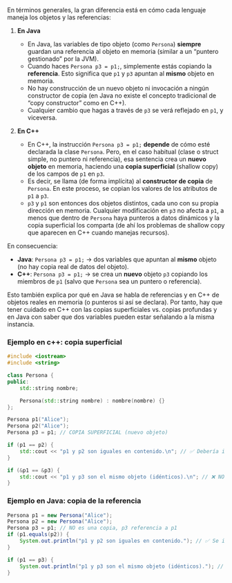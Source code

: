En términos generales, la gran diferencia está en cómo cada lenguaje maneja los objetos y las referencias:

1. **En Java**  
   - En Java, las variables de tipo objeto (como `Persona`) **siempre** guardan una referencia al objeto en memoria (similar a un “puntero gestionado” por la JVM).  
   - Cuando haces `Persona p3 = p1;`, simplemente estás copiando la **referencia**. Esto significa que `p1` y `p3` apuntan al **mismo** objeto en memoria.  
   - No hay construcción de un nuevo objeto ni invocación a ningún constructor de copia (en Java no existe el concepto tradicional de “copy constructor” como en C++).  
   - Cualquier cambio que hagas a través de `p3` se verá reflejado en `p1`, y viceversa.

2. **En C++**  
   - En C++, la instrucción `Persona p3 = p1;` **depende** de cómo esté declarada la clase `Persona`. Pero, en el caso habitual (clase o struct simple, no puntero ni referencia), esa sentencia crea un **nuevo objeto** en memoria, haciendo una **copia superficial** (shallow copy) de los campos de `p1` en `p3`.  
   - Es decir, se llama (de forma implícita) al **constructor de copia** de `Persona`. En este proceso, se copian los valores de los atributos de `p1` a `p3`.  
   - `p3` y `p1` son entonces dos objetos distintos, cada uno con su propia dirección en memoria. Cualquier modificación en `p3` no afecta a `p1`, a menos que dentro de `Persona` haya punteros a datos dinámicos y la copia superficial los comparta (de ahí los problemas de shallow copy que aparecen en C++ cuando manejas recursos).  

En consecuencia:

- **Java**: `Persona p3 = p1;` → dos variables que apuntan al **mismo** objeto (no hay copia real de datos del objeto).  
- **C++**: `Persona p3 = p1;` → se crea un **nuevo** objeto `p3` copiando los miembros de `p1` (salvo que `Persona` sea un puntero o referencia).  

Esto también explica por qué en Java se habla de referencias y en C++ de objetos reales en memoria (o punteros si así se declara). Por tanto, hay que tener cuidado en C++ con las copias superficiales vs. copias profundas y en Java con saber que dos variables pueden estar señalando a la misma instancia.

### Ejemplo en c++: copia superficial

```cpp
#include <iostream>
#include <string>

class Persona {
public:
    std::string nombre;

    Persona(std::string nombre) : nombre(nombre) {}
};

Persona p1("Alice");
Persona p2("Alice");
Persona p3 = p1; // COPIA SUPERFICIAL (nuevo objeto)

if (p1 == p2) {
    std::cout << "p1 y p2 son iguales en contenido.\n"; // ✅ Debería imprimirse
}

if (&p1 == &p3) {
    std::cout << "p1 y p3 son el mismo objeto (idénticos).\n"; // ❌ NO se imprime
}

```

### Ejemplo en Java: copia de la referencia

```java
Persona p1 = new Persona("Alice");
Persona p2 = new Persona("Alice");
Persona p3 = p1; // NO es una copia, p3 referencia a p1
if (p1.equals(p2)) {
    System.out.println("p1 y p2 son iguales en contenido."); // ✅ Se imprime
}

if (p1 == p3) {
    System.out.println("p1 y p3 son el mismo objeto (idénticos)."); // ✅ Se imprime
}

```